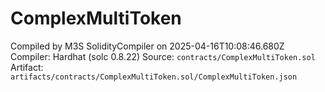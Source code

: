 # ComplexMultiToken

Compiled by M3S SolidityCompiler on 2025-04-16T10:08:46.680Z
Compiler: Hardhat (solc 0.8.22)
Source: `contracts/ComplexMultiToken.sol`
Artifact: `artifacts/contracts/ComplexMultiToken.sol/ComplexMultiToken.json`